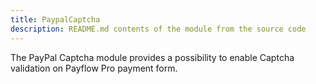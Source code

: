 ```yaml
---
title: PaypalCaptcha
description: README.md contents of the module from the source code
---
```


The PayPal Captcha module provides a possibility to enable Captcha validation on Payflow Pro payment form.